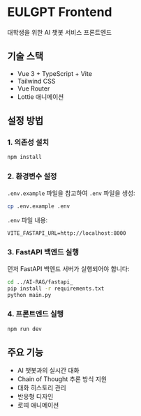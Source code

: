 # EULGPT Frontend

대학생을 위한 AI 챗봇 서비스 프론트엔드

## 기술 스택
- Vue 3 + TypeScript + Vite
- Tailwind CSS
- Vue Router
- Lottie 애니메이션

## 설정 방법

### 1. 의존성 설치
```bash
npm install
```

### 2. 환경변수 설정
`.env.example` 파일을 참고하여 `.env` 파일을 생성:

```bash
cp .env.example .env
```

`.env` 파일 내용:
```
VITE_FASTAPI_URL=http://localhost:8000
```

### 3. FastAPI 백엔드 실행
먼저 FastAPI 백엔드 서버가 실행되어야 합니다:

```bash
cd ../AI-RAG/fastapi_
pip install -r requirements.txt
python main.py
```

### 4. 프론트엔드 실행
```bash
npm run dev
```

## 주요 기능
- AI 챗봇과의 실시간 대화
- Chain of Thought 추론 방식 지원
- 대화 히스토리 관리
- 반응형 디자인
- 로띠 애니메이션
